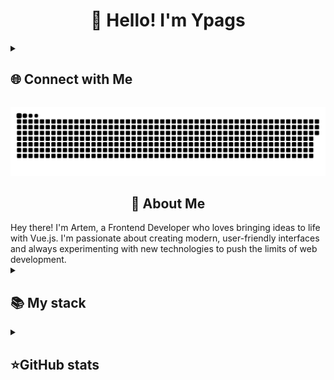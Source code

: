 <h1 align="center">👋 Hello! I'm Ypags </h1>

<details align="left">
  <summary><h2><b>🌐 Connect with Me</b></h2></summary>
  <div align="left">
      <a href="https://vk.com/n13ro"><img src="https://img.shields.io/badge/Вконтакте-blue?style=for-the-badge&logo=vk&logoColor=white" alt="LinkedIn Badge"></a>
      <a href="danilbagisev472@gmail.com"><img src="https://img.shields.io/badge/Gmail-red?style=for-the-badge&logo=gmail&logoColor=white" alt="Youtube Badge"></a>
      <a href="https://t.me/n1_3ro"><img src="https://img.shields.io/badge/Telegram-blue?style=for-the-badge&logo=telegram&logoColor=white" alt="Telegram Badge"></a>
    </div>
</details>

<p align="center">
  <img width="800" src="assets/github-snake.svg" alt="snake"/>
</p>

<h2 align="center">💫 About Me</h2>
Hey there! I'm Artem, a Frontend Developer who loves bringing ideas to life with Vue.js. I'm passionate about creating modern, user-friendly interfaces and always experimenting with new technologies to push the limits of web development.

<details align="left">
  <summary><h2><b>📚 My stack</b></h2></summary>
  <p>
    <h3>Frontend</h3>
    <img src="https://skillicons.dev/icons?i=html,css,js,tailwind,vue&perline=7" />
  </p>
</details>


<details align="left">
  <summary><h2><b>⭐GitHub stats</b></h2></summary>
  <p>
    <img src="https://github-readme-stats.vercel.app/api/top-langs/?username=Ypags&theme=dracula&layout=compact&hide_border=true&bg_color=00000000" />
    <br>
    <img src="https://github-readme-stats.vercel.app/api?username=Ypags&count_private=true&show_icons=true&theme=dracula&hide_border=true&bg_color=00000000" />
  </p>
</details>
